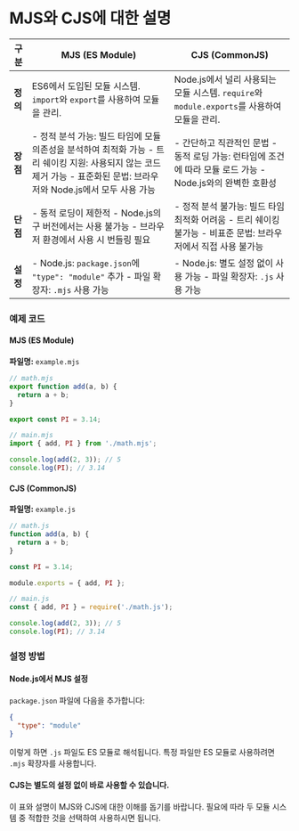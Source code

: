 # MJS와 CJS에 대한 설명

| 구분     | MJS (ES Module)                                                                                                                                                          | CJS (CommonJS)                                                                                                |
| -------- | ------------------------------------------------------------------------------------------------------------------------------------------------------------------------ | ------------------------------------------------------------------------------------------------------------- |
| **정의** | ES6에서 도입된 모듈 시스템. `import`와 `export`를 사용하여 모듈을 관리.                                                                                                  | Node.js에서 널리 사용되는 모듈 시스템. `require`와 `module.exports`를 사용하여 모듈을 관리.                   |
| **장점** | - 정적 분석 가능: 빌드 타임에 모듈 의존성을 분석하여 최적화 가능 - 트리 쉐이킹 지원: 사용되지 않는 코드 제거 가능 - 표준화된 문법: 브라우저와 Node.js에서 모두 사용 가능 | - 간단하고 직관적인 문법 - 동적 로딩 가능: 런타임에 조건에 따라 모듈 로드 가능 - Node.js와의 완벽한 호환성    |
| **단점** | - 동적 로딩이 제한적 - Node.js의 구 버전에서는 사용 불가능 - 브라우저 환경에서 사용 시 번들링 필요                                                                       | - 정적 분석 불가능: 빌드 타임 최적화 어려움 - 트리 쉐이킹 불가능 - 비표준 문법: 브라우저에서 직접 사용 불가능 |
| **설정** | - Node.js: `package.json`에 `"type": "module"` 추가 - 파일 확장자: `.mjs` 사용 가능                                                                                      | - Node.js: 별도 설정 없이 사용 가능 - 파일 확장자: `.js` 사용 가능                                            |

### 예제 코드

#### MJS (ES Module)

**파일명:** `example.mjs`

```typescript
// math.mjs
export function add(a, b) {
  return a + b;
}

export const PI = 3.14;

// main.mjs
import { add, PI } from './math.mjs';

console.log(add(2, 3)); // 5
console.log(PI); // 3.14
```

#### CJS (CommonJS)

**파일명:** `example.js`

```typescript
// math.js
function add(a, b) {
  return a + b;
}

const PI = 3.14;

module.exports = { add, PI };

// main.js
const { add, PI } = require('./math.js');

console.log(add(2, 3)); // 5
console.log(PI); // 3.14
```

### 설정 방법

#### Node.js에서 MJS 설정

`package.json` 파일에 다음을 추가합니다:

```json
{
  "type": "module"
}
```

이렇게 하면 `.js` 파일도 ES 모듈로 해석됩니다. 특정 파일만 ES 모듈로 사용하려면 `.mjs` 확장자를 사용합니다.

#### CJS는 별도의 설정 없이 바로 사용할 수 있습니다.

이 표와 설명이 MJS와 CJS에 대한 이해를 돕기를 바랍니다. 필요에 따라 두 모듈 시스템 중 적합한 것을 선택하여 사용하시면 됩니다.
